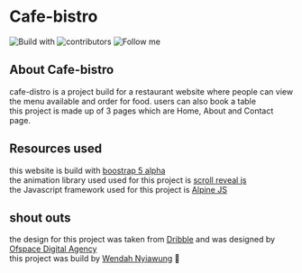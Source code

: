 # Cafe-bistro
![Build with](https://img.shields.io/badge/Build%20with-Boostrap-blue)
![contributors](https://img.shields.io/badge/Contributors-1-green)
![Follow me](https://img.shields.io/twitter/follow/wendahdesmond?label=Follow&style=social)

## About Cafe-bistro
cafe-distro is a project build for a restaurant website where people can view the menu available and order for food. users can also book a table <br>
this project is made up of 3 pages which are Home, About and Contact page. <br>

## Resources used
this website is build with [boostrap 5 alpha](https://v5.getbootstrap.com/) <br>
the animation library used used for this project is [scroll reveal js](https://scrollrevealjs.org/)<br>
the Javascript framework used for this project is [Alpine JS](https://github.com/alpinejs/alpine) <br>

## shout outs
the design for this project was taken from [Dribble](https://dribbble.com/shots/5480149-Cafe-Bistro-Restaurant-landing-page) and was designed by [Ofspace Digital Agency](https://dribbble.com/ofspacedesign)<br>
this project was build by [Wendah Nyiawung](https://github.com/WendahNyiawung) 📖


